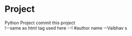 # Project
Python Project
commit this project 
<br> !--same as html tag used here --!
#author name --Vaibhav s
